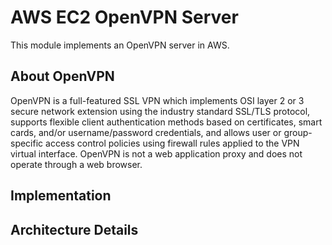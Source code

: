 # AWS EC2 OpenVPN Server
This module implements an OpenVPN server in AWS.
## About OpenVPN
OpenVPN is a full-featured SSL VPN which implements OSI layer 2 or 3 secure network extension using the industry standard SSL/TLS protocol, supports flexible client authentication methods based on certificates, smart cards, and/or username/password credentials, and allows user or group-specific access control policies using firewall rules applied to the VPN virtual interface. OpenVPN is not a web application proxy and does not operate through a web browser. 

## Implementation

## Architecture Details
